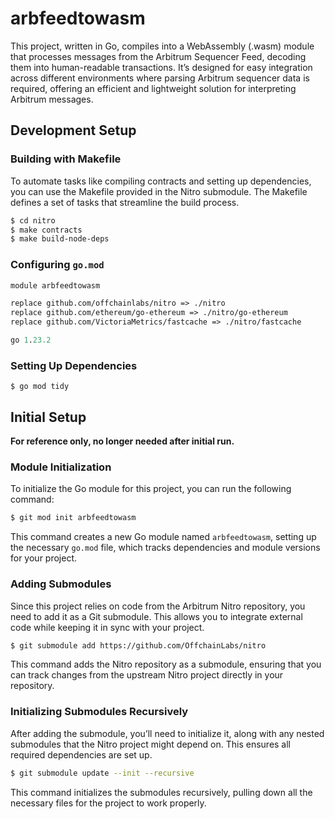 # arbfeedtowasm

This project, written in Go, compiles into a WebAssembly (.wasm) module that processes messages from the Arbitrum Sequencer Feed, decoding them into human-readable transactions. It’s designed for easy integration across different environments where parsing Arbitrum sequencer data is required, offering an efficient and lightweight solution for interpreting Arbitrum messages.

## Development Setup

### Building with Makefile

To automate tasks like compiling contracts and setting up dependencies, you can use the Makefile provided in the Nitro submodule. The Makefile defines a set of tasks that streamline the build process.

```bash
$ cd nitro
$ make contracts
$ make build-node-deps
```

### Configuring `go.mod`

```mod
module arbfeedtowasm

replace github.com/offchainlabs/nitro => ./nitro
replace github.com/ethereum/go-ethereum => ./nitro/go-ethereum
replace github.com/VictoriaMetrics/fastcache => ./nitro/fastcache

go 1.23.2

```

### Setting Up Dependencies

```shell
$ go mod tidy
```

## Initial Setup

<b>For reference only, no longer needed after initial run.</b>

### Module Initialization

To initialize the Go module for this project, you can run the following command:

```bash
$ git mod init arbfeedtowasm
```

This command creates a new Go module named `arbfeedtowasm`, setting up the necessary `go.mod` file, which tracks dependencies and module versions for your project.

### Adding Submodules

Since this project relies on code from the Arbitrum Nitro repository, you need to add it as a Git submodule. This allows you to integrate external code while keeping it in sync with your project.

```bash
$ git submodule add https://github.com/OffchainLabs/nitro
```

This command adds the Nitro repository as a submodule, ensuring that you can track changes from the upstream Nitro project directly in your repository.

### Initializing Submodules Recursively

After adding the submodule, you’ll need to initialize it, along with any nested submodules that the Nitro project might depend on. This ensures all required dependencies are set up.

```bash
$ git submodule update --init --recursive
```

This command initializes the submodules recursively, pulling down all the necessary files for the project to work properly.